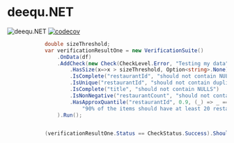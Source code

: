 # deequ.NET

![deequ.NET](https://github.com/samueleresca/deequ.net/workflows/deequ.NET/badge.svg) [![codecov](https://codecov.io/gh/samueleresca/deequ.net/branch/master/graph/badge.svg)](https://codecov.io/gh/samueleresca/deequ.net)


```csharp
            double sizeThreshold;
            var verificationResultOne = new VerificationSuite()
                .OnData(df)
                .AddCheck(new Check(CheckLevel.Error, "Testing my data")
                    .HasSize(x=>x > sizeThreshold, Option<string>.None)
                    .IsComplete("restaurantId", "should not contain NULLS")
                    .IsUnique("restaurantId", "should not contain duplicates")
                    .IsComplete("title", "should not contain NULLS")
                    .IsNonNegative("restaurantCount", "should not contain negative values")
                    .HasApproxQuantile("restaurantId", 0.9, (_) => _ == 20,
                        "90% of the items should have at least 20 restaurantIds")
                ).Run();


            (verificationResultOne.Status == CheckStatus.Success).ShouldBeTrue();

```
